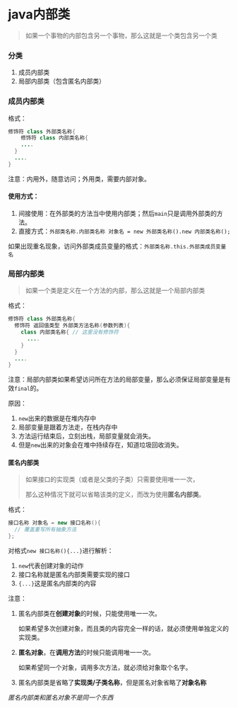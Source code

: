 # java内部类

> 如果一个事物的内部包含另一个事物，那么这就是一个类包含另一个类



### 分类

1. 成员内部类
2. 局部内部类（包含匿名内部类）



### 成员内部类

格式：

```java
修饰符 class 外部类名称{
	修饰符 class 内部类名称{
    ....
  }
  ....
}
```

注意：内用外，随意访问；外用类，需要内部对象。

#### 使用方式：

1. 间接使用：在外部类的方法当中使用内部类；然后`main`只是调用外部类的方法。
2. 直接方式：`外部类名称.内部类名称 对象名 = new 外部类名称().new 内部类名称();`

如果出现重名现象，访问外部类成员变量的格式：`外部类名称.this.外部类成员变量名`



### 局部内部类

> 如果一个类是定义在一个方法的内部，那么这就是一个局部内部类

格式：

```java
修饰符 class 外部类名称{
  修饰符 返回值类型 外部类方法名称(参数列表){
    class 内部类名称{ // 这里没有修饰符
      ....
    }
  }
  ....
}
```

注意：局部内部类如果希望访问所在方法的局部变量，那么必须保证局部变量是有效`final`的。

原因：

1. `new`出来的数据是在堆内存中
2. 局部变量是跟着方法走，在栈内存中
3. 方法运行结束后，立刻出栈，局部变量就会消失。
4. 但是`new`出来的对象会在堆中持续存在，知道垃圾回收消失。

#### 匿名内部类

> 如果接口的实现类（或者是父类的子类）只需要使用唯一一次，
>
> 那么这种情况下就可以省略该类的定义，而改为使用**匿名内部类**。

格式：

```java
接口名称 对象名 = new 接口名称(){
  // 覆盖重写所有抽象方法
};
```

对格式`new 接口名称(){...}`进行解析：

1. `new`代表创建对象的动作
2. 接口名称就是匿名内部类需要实现的接口
3. `{...}`这是匿名内部类的内容

注意：

1. 匿名内部类在**创建对象**的时候，只能使用唯一一次。

   如果希望多次创建对象，而且类的内容完全一样的话，就必须使用单独定义的实现类。

2. **匿名对象**，在**调用方法**的时候只能调用唯一一次。

   如果希望同一个对象，调用多次方法，就必须给对象取个名字。

3. 匿名内部类是省略了**实现类/子类名称**，但是匿名对象省略了**对象名称**

*匿名内部类和匿名对象不是同一个东西*

